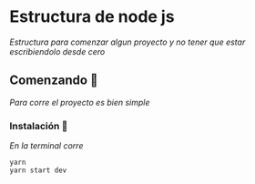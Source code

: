 # Estructura de node js

_Estructura para comenzar algun proyecto y no tener que estar escribiendolo desde cero_

## Comenzando 🚀
_Para corre el proyecto es bien simple_

### Instalación 🔧

_En la terminal corre_

```
yarn
yarn start dev
```
